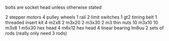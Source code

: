 bolts are socket head unless otherwise stated

2 stepper motors
4 pulley wheels 
1 rail
2 limit switches
1 gt2 timing belt
1 threaded insert kit 
4 m2x8
2 m3x20
2 m3x30
2 m3 thin nuts
10 m3x10 
10 m3x8
1 m5x30 hex head 
4 m6x12 hex head 
4 linear bearing lm8uu
2 sets of rods (really only need 3 rods)